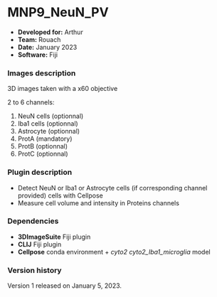 # MNP9_NeuN_PV

* **Developed for:** Arthur
* **Team:** Rouach
* **Date:** January 2023
* **Software:** Fiji



### Images description

3D images taken with a x60 objective

2 to 6 channels:
  1. NeuN cells (optionnal)
  2. Iba1 cells (optionnal)
  3. Astrocyte (optionnal)
  4. ProtA (mandatory)
  5. ProtB (optionnal)
  6. ProtC (optionnal)

### Plugin description

* Detect NeuN or Iba1 or Astrocyte cells (if corresponding channel provided) cells with Cellpose
* Measure cell volume and intensity in Proteins channels

### Dependencies

* **3DImageSuite** Fiji plugin
* **CLIJ** Fiji plugin
* **Cellpose** conda environment + *cyto2* *cyto2_Iba1_microglia* model

### Version history

Version 1 released on January 5, 2023.

